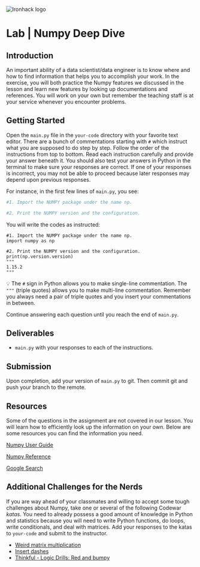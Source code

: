 ![Ironhack logo](https://i.imgur.com/1QgrNNw.png)

# Lab | Numpy Deep Dive

## Introduction

An important ability of a data scientist/data engineer is to know where and how to find information that helps you to accomplish your work. In the exercise, you will both practice the Numpy features we discussed in the lesson and learn new features by looking up documentations and references. You will work on your own but remember the teaching staff is at your service whenever you encounter problems.

## Getting Started

Open the `main.py` file in the `your-code` directory with your favorite text editor. There are a bunch of commentations starting with `#` which instruct what you are supposed to do step by step. Follow the order of the instructions from top to bottom. Read each instruction carefully and provide your answer beneath it. You should also test your answers in Python in the terminal to make sure your responses are correct. If one of your responses is incorrect, you may not be able to proceed because later responses may depend upon previous responses.

For instance, in the first few lines of `main.py`, you see:

```python
#1. Import the NUMPY package under the name np.

#2. Print the NUMPY version and the configuration.
```

You will write the codes as instructed:

```
#1. Import the NUMPY package under the name np.
import numpy as np

#2. Print the NUMPY version and the configuration.
print(np.version.version)
"""
1.15.2
"""
```

:bulb: The `#` sign in Python allows you to make single-line commentation. The `"""` (triple quotes) allows you to make multi-line commentation. Remember you always need a pair of triple quotes and you insert your commentations in between.

Continue answering each question until you reach the end of `main.py`.

## Deliverables

- `main.py` with your responses to each of the instructions.

## Submission

Upon completion, add your version of `main.py` to git. Then commit git and push your branch to the remote.

## Resources

Some of the questions in the assignment are not covered in our lesson. You will learn how to efficiently look up the information on your own. Below are some resources you can find the information you need.

[Numpy User Guide](https://docs.scipy.org/doc/numpy/user/index.html)

[Numpy Reference](https://docs.scipy.org/doc/numpy/reference/)

[Google Search](https://www.google.com/search?q=how+to+use+numpy)

## Additional Challenges for the Nerds

If you are way ahead of your classmates and willing to accept some tough challenges about Numpy, take one or several of the following Codewar *katas*. 	You need to already possess a good amount of knowledge in Python and statistics because you will need to write Python functions, do loops, write conditionals, and deal with matrices. Add your responses to the katas to `your-code` and submit to the instructor.

* [Weird matrix multiplication](https://www.codewars.com/kata/weird-matrix-multiplication)
* [Insert dashes](https://www.codewars.com/kata/insert-dashes)
* [Thinkful - Logic Drills: Red and bumpy](https://www.codewars.com/kata/thinkful-logic-drills-red-and-bumpy)
